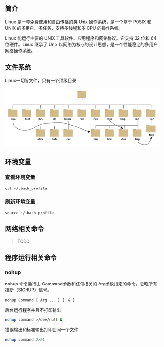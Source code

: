 ## 简介
Linux 是一套免费使用和自由传播的类 Unix 操作系统，是一个基于 POSIX 和 UNIX 的多用户、多任务、支持多线程和多 CPU 的操作系统。

Linux 能运行主要的 UNIX 工具软件、应用程序和网络协议。它支持 32 位和 64 位硬件。Linux 继承了 Unix 以网络为核心的设计思想，是一个性能稳定的多用户网络操作系统。

## 文件系统

Linux一切皆文件，只有一个顶级目录

![linux文件系统目录](../../../public/images/devops/linux-fileSystem-contents.png)

## 环境变量

### 查看环境变量

```shell
cat ~/.bash_profile
```

### 刷新环境变量

```shell
source ~/.bash_profile
```



## 网络相关命令

> TODO


## 程序运行相关命令

### nohup

nohup 命令运行由 Command参数和任何相关的 Arg参数指定的命令，忽略所有挂断（SIGHUP）信号。
```
nohup Command [ Arg ... ] [　& ]
```

后台运行程序并且不打印输出
```bash
nohup command >/dev/null &
```

错误输出和标准输出打印到同一个文件
```bash
nohup command 2>&1
```
